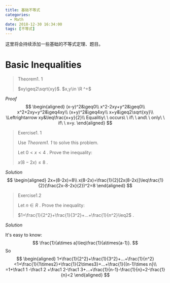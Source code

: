 ```yaml
---
title: 基础不等式
categories:
  - Math
date: 2018-12-30 16:34:00
tags: [不等式]
---
```


这里将会持续添加一些基础的不等式定理、题目。

<!--more-->

# Basic Inequalities

> Theorem1. 1
>
>  $xy\geq2\sqrt{xy}$. $x,y\in \R ^+$

*Proof*
$$
\begin{aligned}
(x-y)^2&\geq0\\
x^2-2xy+y^2&\geq0\\
x^2+2xy+y^2&\geq4xy\\
(x+y)^2&\geq4xy\\
x+y&\geq2\sqrt{xy}\\
\Leftrightarrow xy&\leq\frac{x+y}{2}\\
Equalitiy\ \ occurs\ \ if\ \ and\ \ only\ \ if\ \ x=y.
\end{aligned}
$$

> Exercise1. 1
>
> Use *Theorem1. 1* to solve this problem.
>
> Let $0<x<4$ . Prove the inequality: 
> 
>$x(8-2x)\leq8$ .

*Solution*
$$
\begin{aligned}
2x+(8-2x)=8\\
x(8-2x)=\frac{1}{2}[2x(8-2x)]\leq\frac{1}{2}(\frac{2x-8-2x}{2})^2=8
\end{aligned}
$$

> Exercise1.2
>
> Let $n\in R$ . Prove the inequality:
>
> $1+\frac{1}{2^2}+\frac{1}{3^2}+...+\frac{1}{n^2}\leq2$ .

*Solution*

It's easy to know:
$$
\frac{1}{a\times a}\leq\frac{1}{a\times(a-1)}.
$$
So
$$
\begin{aligned}
1+\frac{1}{2^2}+\frac{1}{3^2}+...+\frac{1}{n^2}<1+\frac{1}{1\times2}+\frac{1}{2\times3}+...+\frac{1}{(n-1)\times n}\\
=1+\frac1 1 -\frac1 2 +\frac1 2-\frac1 3+...+\frac{1}{n-1}-\frac{1}{n}=2-\frac{1}{n}<2
\end{aligned}
$$
